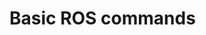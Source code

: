 # Basic ROS commands
<!---
2. Investigue sobre qué comandos se pueden usar con rosnode, rostopic, rosservice,rosmsg, rospack [4].
>
